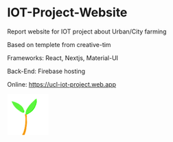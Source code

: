 # IOT-Project-Website

Report website for IOT project about Urban/City farming

Based on templete from creative-tim

Frameworks: React, Nextjs, Material-UI

Back-End: Firebase hosting

Online: https://ucl-iot-project.web.app

![ICON](/assets/img/favicon.png)